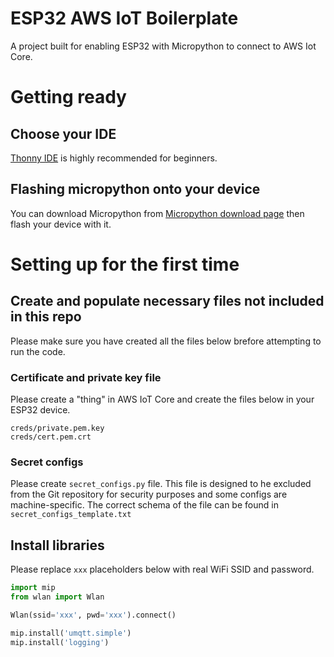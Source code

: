 # ESP32 AWS IoT Boilerplate
A project built for enabling ESP32 with Micropython to connect to AWS Iot Core.

# Getting ready
## Choose your IDE
[Thonny IDE](https://thonny.org/) is highly recommended for beginners. 

## Flashing micropython onto your device
You can download Micropython from [Micropython download page](https://micropython.org/download/) then flash your device with it.

# Setting up for the first time
## Create and populate necessary files not included in this repo
Please make sure you have created all the files below brefore attempting to run the code.

### Certificate and private key file
Please create a "thing" in AWS IoT Core and create the files below in your ESP32 device. 
```
creds/private.pem.key
creds/cert.pem.crt
```

### Secret configs
Please create `secret_configs.py` file.
This file is designed to he excluded from the Git repository for security purposes and some configs are machine-specific.
The correct schema of the file can be found in `secret_configs_template.txt`

## Install libraries
Please replace `xxx` placeholders below with real WiFi SSID and password.
```python
import mip
from wlan import Wlan

Wlan(ssid='xxx', pwd='xxx').connect()

mip.install('umqtt.simple')
mip.install('logging')
```

